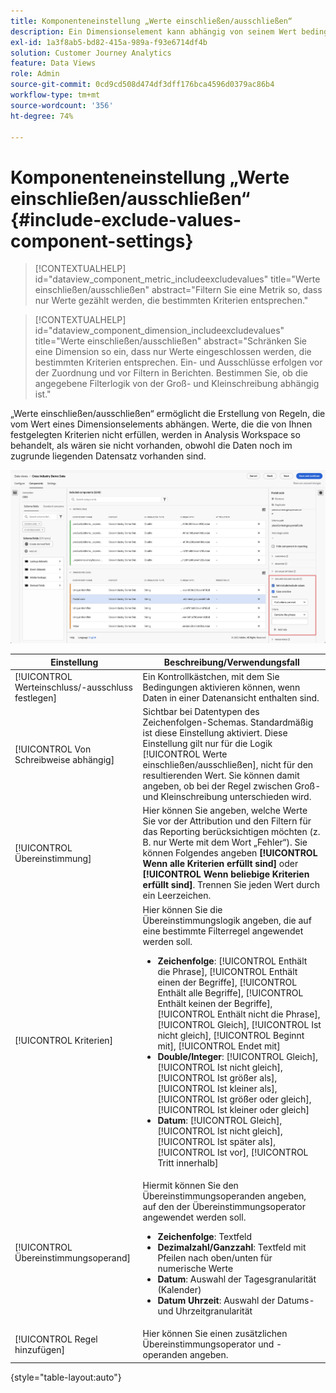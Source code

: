 ```yaml
---
title: Komponenteneinstellung „Werte einschließen/ausschließen“
description: Ein Dimensionselement kann abhängig von seinem Wert bedingt ein- oder ausgeschlossen werden.
exl-id: 1a3f8ab5-bd82-415a-989a-f93e6714df4b
solution: Customer Journey Analytics
feature: Data Views
role: Admin
source-git-commit: 0cd9cd508d474df3dff176bca4596d0379ac86b4
workflow-type: tm+mt
source-wordcount: '356'
ht-degree: 74%

---
```


# Komponenteneinstellung „Werte einschließen/ausschließen“ {#include-exclude-values-component-settings}

<!-- markdownlint-disable MD034 -->

>[!CONTEXTUALHELP]
>id="dataview_component_metric_includeexcludevalues"
>title="Werte einschließen/ausschließen"
>abstract="Filtern Sie eine Metrik so, dass nur Werte gezählt werden, die bestimmten Kriterien entsprechen."

<!-- markdownlint-enable MD034 -->

<!-- markdownlint-disable MD034 -->

>[!CONTEXTUALHELP]
>id="dataview_component_dimension_includeexcludevalues"
>title="Werte einschließen/ausschließen"
>abstract="Schränken Sie eine Dimension so ein, dass nur Werte eingeschlossen werden, die bestimmten Kriterien entsprechen. Ein- und Ausschlüsse erfolgen vor der Zuordnung und vor Filtern in Berichten. Bestimmen Sie, ob die angegebene Filterlogik von der Groß- und Kleinschreibung abhängig ist."

<!-- markdownlint-enable MD034 -->

„Werte einschließen/ausschließen“ ermöglicht die Erstellung von Regeln, die vom Wert eines Dimensionselements abhängen. Werte, die die von Ihnen festgelegten Kriterien nicht erfüllen, werden in Analysis Workspace so behandelt, als wären sie nicht vorhanden, obwohl die Daten noch im zugrunde liegenden Datensatz vorhanden sind.

![Datenansichtsfenster mit hervorgehobener Option „Werte einschließen/ausschließen“](../assets/include-exclude.png)

| Einstellung | Beschreibung/Verwendungsfall |
| --- | --- |
| [!UICONTROL Werteinschluss/-ausschluss festlegen] | Ein Kontrollkästchen, mit dem Sie Bedingungen aktivieren können, wenn Daten in einer Datenansicht enthalten sind. |
| [!UICONTROL Von Schreibweise abhängig] | Sichtbar bei Datentypen des Zeichenfolgen-Schemas. Standardmäßig ist diese Einstellung aktiviert. Diese Einstellung gilt nur für die Logik [!UICONTROL Werte einschließen/ausschließen], nicht für den resultierenden Wert. Sie können damit angeben, ob bei der Regel zwischen Groß- und Kleinschreibung unterschieden wird. |
| [!UICONTROL Übereinstimmung] | Hier können Sie angeben, welche Werte Sie vor der Attribution und den Filtern für das Reporting berücksichtigen möchten (z. B. nur Werte mit dem Wort „Fehler“). Sie können Folgendes angeben **[!UICONTROL Wenn alle Kriterien erfüllt sind]** oder **[!UICONTROL Wenn beliebige Kriterien erfüllt sind]**. Trennen Sie jeden Wert durch ein Leerzeichen. |
| [!UICONTROL Kriterien] | Hier können Sie die Übereinstimmungslogik angeben, die auf eine bestimmte Filterregel angewendet werden soll.<ul><li>**Zeichenfolge**: [!UICONTROL Enthält die Phrase], [!UICONTROL Enthält einen der Begriffe], [!UICONTROL Enthält alle Begriffe], [!UICONTROL Enthält keinen der Begriffe], [!UICONTROL Enthält nicht die Phrase], [!UICONTROL Gleich], [!UICONTROL Ist nicht gleich], [!UICONTROL Beginnt mit], [!UICONTROL Endet mit]</li><li>**Double/Integer**: [!UICONTROL Gleich], [!UICONTROL Ist nicht gleich], [!UICONTROL Ist größer als], [!UICONTROL Ist kleiner als], [!UICONTROL Ist größer oder gleich], [!UICONTROL Ist kleiner oder gleich]</li><li>**Datum**: [!UICONTROL Gleich], [!UICONTROL Ist nicht gleich], [!UICONTROL Ist später als], [!UICONTROL Ist vor], [!UICONTROL Tritt innerhalb]</li></ul> |
| [!UICONTROL Übereinstimmungsoperand] | Hiermit können Sie den Übereinstimmungsoperanden angeben, auf den der Übereinstimmungsoperator angewendet werden soll.<ul><li>**Zeichenfolge**: Textfeld</li><li>**Dezimalzahl/Ganzzahl**: Textfeld mit Pfeilen nach oben/unten für numerische Werte</li><li>**Datum**: Auswahl der Tagesgranularität (Kalender)</li><li>**Datum Uhrzeit**: Auswahl der Datums- und Uhrzeitgranularität</li></ul> |
| [!UICONTROL Regel hinzufügen] | Hier können Sie einen zusätzlichen Übereinstimmungsoperator und -operanden angeben. |

{style="table-layout:auto"}

